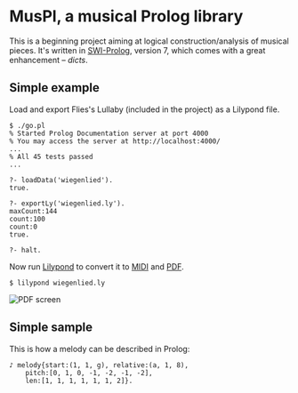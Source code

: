 # MusPl, a musical Prolog library

This is a beginning project aiming at logical construction/analysis of musical pieces.
It's written in [SWI-Prolog](http://www.swi-prolog.org), version 7, which comes with a great enhancement – _dicts_.

## Simple example

Load and export Flies's Lullaby (included in the project) as a Lilypond file.

```
$ ./go.pl
% Started Prolog Documentation server at port 4000
% You may access the server at http://localhost:4000/
...
% All 45 tests passed
...

?- loadData('wiegenlied').
true.

?- exportLy('wiegenlied.ly').
maxCount:144
count:100
count:0
true.

?- halt.
```

Now run [Lilypond](http://www.lilypond.org) to convert it to
[MIDI](http://garncarz.github.io/muspl/wiegenlied.midi)
and [PDF](http://garncarz.github.io/muspl/wiegenlied.pdf).

```
$ lilypond wiegenlied.ly
```

![PDF screen](http://garncarz.github.io/muspl/wiegenlied.png)

## Simple sample

This is how a melody can be described in Prolog:

```
♪ melody{start:(1, 1, g), relative:(a, 1, 8),
	pitch:[0, 1, 0, -1, -2, -1, -2],
	len:[1, 1, 1, 1, 1, 1, 2]}.
```
